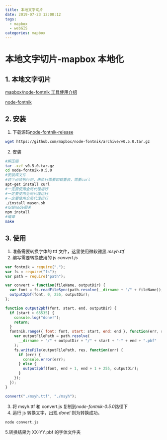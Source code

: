 ```yaml
---
title: 本地文字切片
date: 2019-07-23 12:00:12
tags:
  - mapbox
  - webGIS
categories: mapbox
---
```


# 本地文字切片-mapbox 本地化

## 1. 本地文字切片

[mapbox/node-fontnik 工具使用介绍](http://www.jianshu.com/p/23634e54487e)

[node-fontnik](https://github.com/mapbox/node-fontnik)

<!-- more -->

## 2. 安装

1. 下载源码[node-fontnik-release](https://github.com/mapbox/node-fontnik/releases)

```sh
wget https://github.com/mapbox/node-fontnik/archive/v0.5.0.tar.gz
```

2. 安装

```sh
#解压缩
tar -xzf v0.5.0.tar.gz
cd node-fontnik-0.5.0
#安装库文件
#这个必须执行到，未执行需要卸载重装，需要curl
apt-get install curl
#一定要使用全局代理运行
#一定要使用全局代理运行
#一定要使用全局代理运行
./install_mason.sh
#安装node相关
npm install
#编译
make
```

## 3. 使用

1. 准备需要转换字体的 ttf 文件，这里使用微软雅黑 _msyh.ttf_
2. 编写需要转换使用的 js _convert.js_

```javascript
var fontnik = require(".");
var fs = require("fs");
var path = require("path");

var convert = function(fileName, outputDir) {
  var font = fs.readFileSync(path.resolve(__dirname + "/" + fileName));
  output2pbf(font, 0, 255, outputDir);
};

function output2pbf(font, start, end, outputDir) {
  if (start > 65535) {
    console.log("done!");
    return;
  }
  fontnik.range({ font: font, start: start, end: end }, function(err, res) {
    var outputFilePath = path.resolve(
      __dirname + "/" + outputDir + "/" + start + "-" + end + ".pbf"
    );
    fs.writeFile(outputFilePath, res, function(err) {
      if (err) {
        console.error(err);
      } else {
        output2pbf(font, end + 1, end + 1 + 255, outputDir);
      }
    });
  });
}

convert("./msyh.ttf", "./msyh");
```

3. 将 msyh.ttf 和 convert.js 复制到*node-fontnik-0.5.0*路径下
4. 运行 js 转换文字，出现 _done!_ 则为转换成功。

```sh
node convert.js
```

5.转换结果为 XX-YY.pbf 的字体文件夹

